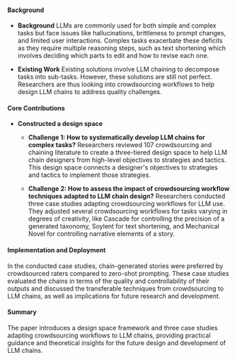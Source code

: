 #### Background
- **Background**
LLMs are commonly used for both simple and complex tasks but face issues like hallucinations, brittleness to prompt changes, and limited user interactions. Complex tasks exacerbate these deficits as they require multiple reasoning steps, such as text shortening which involves deciding which parts to edit and how to revise each one.

- **Existing Work**
Existing solutions involve LLM chaining to decompose tasks into sub-tasks. However, these solutions are still not perfect. Researchers are thus looking into crowdsourcing workflows to help design LLM chains to address quality challenges.

#### Core Contributions
- **Constructed a design space**
  - **Challenge 1: How to systematically develop LLM chains for complex tasks?**
      Researchers reviewed 107 crowdsourcing and chaining literature to create a three-tiered design space to help LLM chain designers from high-level objectives to strategies and tactics. This design space connects a designer's objectives to strategies and tactics to implement those strategies.
  
  - **Challenge 2: How to assess the impact of crowdsourcing workflow techniques adapted to LLM chain design?**
      Researchers conducted three case studies adapting crowdsourcing workflows for LLM use. They adjusted several crowdsourcing workflows for tasks varying in degrees of creativity, like Cascade for controlling the precision of a generated taxonomy, Soylent for text shortening, and Mechanical Novel for controlling narrative elements of a story.

#### Implementation and Deployment
In the conducted case studies, chain-generated stories were preferred by crowdsourced raters compared to zero-shot prompting. These case studies evaluated the chains in terms of the quality and controllability of their outputs and discussed the transferable techniques from crowdsourcing to LLM chains, as well as implications for future research and development.

#### Summary
The paper introduces a design space framework and three case studies adapting crowdsourcing workflows to LLM chains, providing practical guidance and theoretical insights for the future design and development of LLM chains.